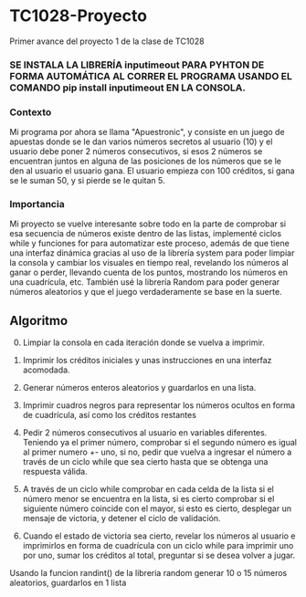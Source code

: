 # TC1028-Proyecto
Primer avance del proyecto 1 de la clase de TC1028

### SE INSTALA LA LIBRERÍA inputimeout PARA PYHTON DE FORMA AUTOMÁTICA AL CORRER EL PROGRAMA USANDO EL COMANDO pip install inputimeout EN LA CONSOLA.

### Contexto

Mi programa por ahora se llama "Apuestronic", y consiste en un juego de apuestas donde se le dan varios números secretos al usuario (10)  y el usuario debe poner 2 números consecutivos, si esos 2 números se encuentran juntos en alguna de las posiciones de los números que se le den al usuario el usuario gana. El usuario empieza con 100 créditos, si gana se le suman 50, y si pierde se le quitan 5.

### Importancia

Mi proyecto se vuelve interesante sobre todo en la parte de comprobar si esa secuencia de números existe dentro de las listas, implementé ciclos while y funciones for para automatizar este proceso, además de que tiene una interfaz dinámica gracias al uso de la librería system para poder limpiar la consola y cambiar los visuales en tiempo real, revelando los números al ganar o perder, llevando cuenta de los puntos, mostrando los números en una cuadrícula, etc. También usé la librería Random para poder generar números aleatorios y que el juego verdaderamente se base en la suerte.

## Algoritmo

0. Limpiar la consola en cada iteración donde se vuelva a imprimir.

1. Imprimir los créditos iniciales y unas instrucciones en una interfaz acomodada.
2. Generar números enteros aleatorios y guardarlos en una lista.
3. Imprimir cuadros negros para representar los números ocultos en forma de cuadrícula, así como los créditos restantes
4. Pedir 2 números consecutivos al usuario en variables diferentes. Teniendo ya el primer número, comprobar si el segundo número es igual al primer numero +- uno, si no, pedir que vuelva a ingresar el número a través de un ciclo while que sea cierto hasta que se obtenga una respuesta válida.
5. A través de un ciclo while comprobar en cada celda de la lista si el número menor se encuentra en la lista, si es cierto comprobar si el siguiente número coincide con el mayor, si esto es cierto, desplegar un mensaje de victoria, y detener el ciclo de validación.
6. Cuando el estado de victoria sea cierto, revelar los números al usuario e imprimirlos en forma de cuadrícula con un ciclo while para imprimir uno por uno, sumar los créditos al total, preguntar si se desea volver a jugar.


Usando la funcion randint() de la libreria random generar 10 o 15 números aleatorios, guardarlos en 1 lista
